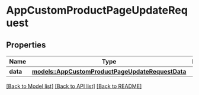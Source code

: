 # AppCustomProductPageUpdateRequest

## Properties

Name | Type | Description | Notes
------------ | ------------- | ------------- | -------------
**data** | [**models::AppCustomProductPageUpdateRequestData**](AppCustomProductPageUpdateRequest_data.md) |  | 

[[Back to Model list]](../README.md#documentation-for-models) [[Back to API list]](../README.md#documentation-for-api-endpoints) [[Back to README]](../README.md)



